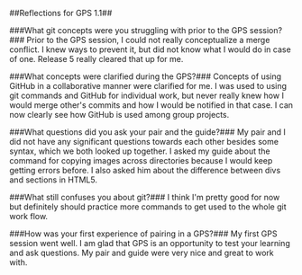 ##Reflections for GPS 1.1##

###What git concepts were you struggling with prior to the GPS session?###
Prior to the GPS session, I could not really conceptualize a merge conflict. I knew ways to prevent it, but did not know what I would do in case of one. Release 5 really cleared that up for me.

###What concepts were clarified during the GPS?###
Concepts of using GitHub in a collaborative manner were clarified for me. I was used to using git commands and GitHub for individual work, but never really knew how I would merge other's commits and how I would be notified in that case. I can now clearly see how GitHub is used among group projects.

###What questions did you ask your pair and the guide?###
My pair and I did not have any significant questions towards each other besides some syntax, which we both looked up together. I asked my guide about the command for copying images across directories because I would keep getting errors before. I also asked him about the difference between divs and sections in HTML5.

###What still confuses you about git?###
I think I'm pretty good for now but definitely should practice more commands to get used to the whole git work flow.

###How was your first experience of pairing in a GPS?###
My first GPS session went well. I am glad that GPS is an opportunity to test your learning and ask questions. My pair and guide were very nice and great to work with.

